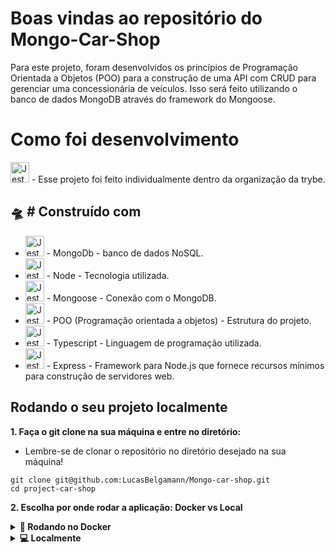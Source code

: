 # Boas vindas ao repositório do Mongo-Car-Shop 

Para este projeto, foram desenvolvidos os princípios de Programação Orientada a Objetos (POO) para a construção de uma API com CRUD para gerenciar uma concessionária de veículos. Isso será feito utilizando o banco de dados MongoDB através do framework do Mongoose.

# Como foi desenvolvimento

<a href="https://www.betrybe.com/" target="blanck" ><img src="https://blog.betrybe.com/wp-content/uploads/2021/11/51808343.png" width="30" height="33" alt="Jest" /></a> - Esse projeto foi feito individualmente dentro da organização da trybe.


## 🛸 # Construído com

* <a href="https://www.mongodb.com/home" target="blanck" ><img src="https://www.google.com/url?sa=i&url=https%3A%2F%2Ficons8.com.br%2Ficon%2F74402%2Fmongodb&psig=AOvVaw0_S2UHuXYzhkyfz8_td6Kj&ust=1669771729384000&source=images&cd=vfe&ved=0CA8QjRxqFwoTCMC168ee0vsCFQAAAAAdAAAAABAE" width="30" height="33" alt="Jest" /></a> - MongoDb - banco de dados NoSQL.
* <a href="https://www.mongodb.com/home" target="blanck" ><img src="https://the-guild.dev/blog-assets/nodejs-esm/nodejs_logo.png" width="30" height="33" alt="Jest" /></a> - Node - Tecnologia utilizada.
* <a href="https://nodejs.org/en/" target="blanck" ><img src="https://the-guild.dev/blog-assets/nodejs-esm/nodejs_logo.png" width="30" height="33" alt="Jest" /></a> - Mongoose - Conexão com o MongoDB.
* <a href="https://www.devmedia.com.br/programacao-orientada-a-objetos-e-programacao-estruturada/32813#:~:text=A%20programa%C3%A7%C3%A3o%20orientada%20a%20objetos%20%C3%A9%20um%20modelo%20de%20programa%C3%A7%C3%A3o,estados%20poss%C3%ADveis%20definidos%20por%20atributos." ><img src="https://cdn-icons-png.flaticon.com/512/446/446969.png" width="30" height="33" alt="Jest" /></a> - POO (Programação orientada a objetos) - Estrutura do projeto.
* <a href="https://www.typescriptlang.org/" target="blanck" ><img src="https://cdn-icons-png.flaticon.com/512/5968/5968381.png" width="30" height="33" alt="Jest" /></a> - Typescript - Linguagem de programação utilizada.
* <a href="https://expressjs.com/pt-br/" target="blanck" ><img src="https://assets.website-files.com/61ca3f775a79ec5f87fcf937/6202fcdee5ee8636a145a41b_1234.png" width="30" height="33" alt="Jest" /></a> - Express - Framework para Node.js que fornece recursos mínimos para construção de servidores web.

## Rodando o seu projeto localmente

<strong>1. Faça o git clone na sua máquina e entre no diretório:</strong>
 - Lembre-se de clonar o repositório no diretório desejado na sua máquina!
 ```
 git clone git@github.com:LucasBelgamann/Mongo-car-shop.git
 cd project-car-shop
 ```
 
 <strong>2. Escolha por onde rodar a aplicação: Docker vs Local</strong>

<details>
  <summary><strong>🐳 Rodando no Docker</strong></summary> 
  </br>

  **:warning: Seu docker-compose precisa estar na versão 1.29 ou superior. [Veja aqui](https://www.digitalocean.com/community/tutorials/how-to-install-and-use-docker-compose-on-ubuntu-20-04-pt) ou [na documentação](https://docs.docker.com/compose/install/) como instalá-lo. No primeiro artigo, você pode substituir onde está com `1.26.0` por `1.29.2`.**


  👉 <strong> 2.1 Rode os serviços `node` e `db` com o comando: </strong>
  ```
  docker-compose up -d --build
  ```

  :warning: Lembre-se de parar qualquer aplicação que estiver usando localmente na porta padrão (`3306`), seja docker ou mySQL, ou adapte, caso queria fazer uso da aplicação em containers;

  - Esses serviços irão inicializar um container chamado `car_shop` e outro chamado `car_shop_db`;

  - A partir daqui você pode rodar o container `car_shop` via CLI ou abri-lo no VS Code;

  👉 <strong>2.2 Use o comando:</strong>
  ```
  docker exec -it car_shop bash
  ```
  - Ele te dará acesso ao terminal interativo do container criado pelo compose, que está rodando em segundo plano.

  👉 <strong>2.3 Instale as dependências dentro do container com:</strong>
  ```
  npm install
  npm run debug
  ```
  
  - **:warning: Atenção:** Caso opte por utilizar o Docker, **TODOS** os comandos disponíveis no `package.json` (npm start, npm test, npm run dev, ...) devem ser executados **DENTRO** do container, ou seja, no terminal que aparece após a execução do comando `docker exec` citado acima. 

  - ✨ **Dica:** A extensão `Remote - Containers` (que estará na seção de extensões recomendadas do VS Code) é indicada para que você possa desenvolver sua aplicação no container Docker direto no VS Code, como você faz com seus arquivos locais.

</details>

<details>
  <summary><strong> 💻 Localmente</strong></summary> 
</br>

👉 <strong>2.1 Instale as dependências: </strong>
```
npm install
```

- **:warning: Atenção:** Não esqueça de renomear/configurar o arquivo `.env.example` para os testes locais funcionarem.
- **:warning: Atenção:** Para rodar o projeto desta forma, **obrigatoriamente** você deve ter o `Node.js` instalado em seu computador.
- **:warning: Atenção:** A versão do `Node.js` e `NPM` a ser utilizada é `"node": ">=16.0.0"` e `"npm": ">=7.0.0"`, como descrito a chave `engines` no arquivo `package.json`. Idealmente deve-se utilizar o Node.js na `versão 16.14`, a versão na que esse projeto foi testado.

  <br/>
 </details>
